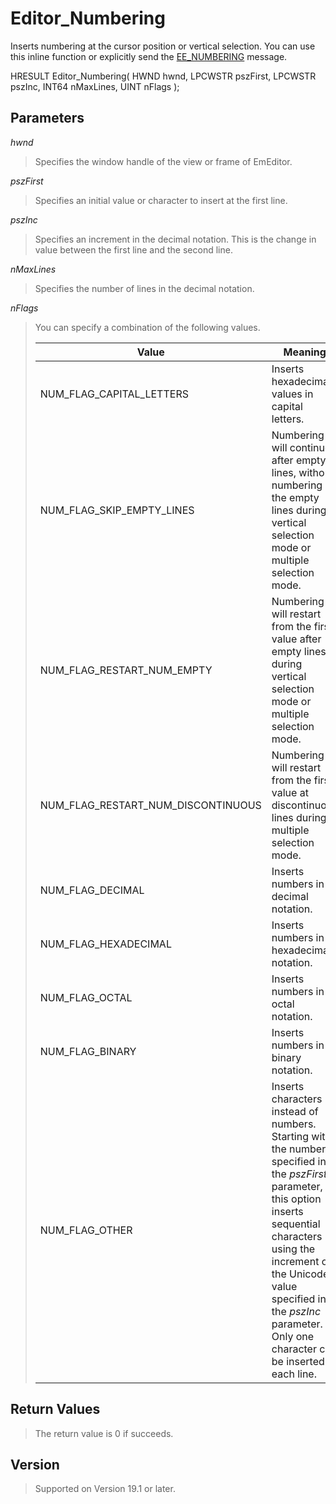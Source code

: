 # Editor\_Numbering

Inserts numbering at the cursor position or vertical selection. You can use this inline function or explicitly send the [EE\_NUMBERING](../message/ee_numbering) message.

HRESULT Editor\_Numbering( HWND hwnd, LPCWSTR pszFirst, LPCWSTR pszInc, INT64 nMaxLines, UINT nFlags );

## Parameters

_hwnd_

> Specifies the window handle of the view or frame of EmEditor.

_pszFirst_

> Specifies an initial value or character to insert at the first line.

_pszInc_

> Specifies an increment in the decimal notation. This is the change in value between the first line and the second line.

_nMaxLines_

> Specifies the number of lines in the decimal notation.

_nFlags_

> You can specify a combination of the following values.
>
> | Value | Meaning |
> | --- | --- |
> | NUM\_FLAG\_CAPITAL\_LETTERS | Inserts hexadecimal values in capital letters. |
> | NUM\_FLAG\_SKIP\_EMPTY\_LINES | Numbering will continue after empty lines, without numbering the empty lines during vertical selection mode or multiple selection mode. |
> | NUM\_FLAG\_RESTART\_NUM\_EMPTY | Numbering will restart from the first value after empty lines during vertical selection mode or multiple selection mode. |
> | NUM\_FLAG\_RESTART\_NUM\_DISCONTINUOUS | Numbering will restart from the first value at discontinuous lines during multiple selection mode. |
> | NUM\_FLAG\_DECIMAL | Inserts numbers in decimal notation. |
> | NUM\_FLAG\_HEXADECIMAL | Inserts numbers in hexadecimal notation. |
> | NUM\_FLAG\_OCTAL | Inserts numbers in octal notation. |
> | NUM\_FLAG\_BINARY | Inserts numbers in binary notation. |
> | NUM\_FLAG\_OTHER | Inserts characters instead of numbers. Starting with the number specified in <br>the _pszFirst_ parameter, this option inserts sequential characters using the <br>increment of the Unicode value specified in the _pszInc_ parameter. Only one <br>character can be inserted at each line. |

## Return Values

> The return value is 0 if succeeds.

## Version

> Supported on Version 19.1 or later.
